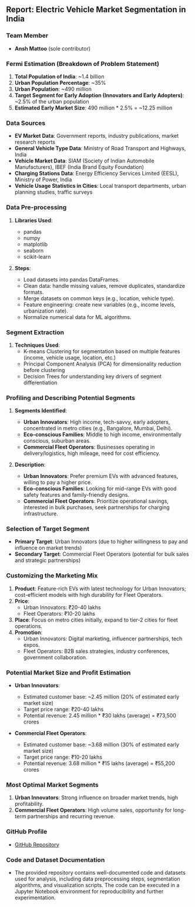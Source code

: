 ## Report: Electric Vehicle Market Segmentation in India

### Team Member
- **Ansh Mattoo** (sole contributor)

### Fermi Estimation (Breakdown of Problem Statement)
1. **Total Population of India**: ~1.4 billion
2. **Urban Population Percentage**: ~35%
3. **Urban Population**: ~490 million
4. **Target Segment for Early Adoption (Innovators and Early Adopters)**: ~2.5% of the urban population
5. **Estimated Early Market Size**: 490 million * 2.5% = ~12.25 million

### Data Sources
- **EV Market Data**: Government reports, industry publications, market research reports
- **General Vehicle Type Data**: Ministry of Road Transport and Highways, India
- **Vehicle Market Data**: SIAM (Society of Indian Automobile Manufacturers), IBEF (India Brand Equity Foundation)
- **Charging Stations Data**: Energy Efficiency Services Limited (EESL), Ministry of Power, India
- **Vehicle Usage Statistics in Cities**: Local transport departments, urban planning studies, traffic surveys

### Data Pre-processing
1. **Libraries Used**:
   - pandas
   - numpy
   - matplotlib
   - seaborn
   - scikit-learn

2. **Steps**:
   - Load datasets into pandas DataFrames.
   - Clean data: handle missing values, remove duplicates, standardize formats.
   - Merge datasets on common keys (e.g., location, vehicle type).
   - Feature engineering: create new variables (e.g., income levels, urbanization rate).
   - Normalize numerical data for ML algorithms.

### Segment Extraction
1. **Techniques Used**:
   - K-means Clustering for segmentation based on multiple features (income, vehicle usage, location, etc.)
   - Principal Component Analysis (PCA) for dimensionality reduction before clustering
   - Decision Trees for understanding key drivers of segment differentiation

### Profiling and Describing Potential Segments
1. **Segments Identified**:
   - **Urban Innovators**: High income, tech-savvy, early adopters, concentrated in metro cities (e.g., Bangalore, Mumbai, Delhi).
   - **Eco-conscious Families**: Middle to high income, environmentally conscious, suburban areas.
   - **Commercial Fleet Operators**: Businesses operating in delivery/logistics, high mileage, need for cost efficiency.

2. **Description**:
   - **Urban Innovators**: Prefer premium EVs with advanced features, willing to pay a higher price.
   - **Eco-conscious Families**: Looking for mid-range EVs with good safety features and family-friendly designs.
   - **Commercial Fleet Operators**: Prioritize operational savings, interested in bulk purchases, seek partnerships for charging infrastructure.

### Selection of Target Segment
- **Primary Target**: Urban Innovators (due to higher willingness to pay and influence on market trends)
- **Secondary Target**: Commercial Fleet Operators (potential for bulk sales and strategic partnerships)

### Customizing the Marketing Mix
1. **Product**: Feature-rich EVs with latest technology for Urban Innovators; cost-efficient models with high durability for Fleet Operators.
2. **Price**: 
   - Urban Innovators: ₹20-40 lakhs
   - Fleet Operators: ₹10-20 lakhs
3. **Place**: Focus on metro cities initially, expand to tier-2 cities for fleet operations.
4. **Promotion**: 
   - Urban Innovators: Digital marketing, influencer partnerships, tech expos.
   - Fleet Operators: B2B sales strategies, industry conferences, government collaboration.

### Potential Market Size and Profit Estimation
- **Urban Innovators**:
  - Estimated customer base: ~2.45 million (20% of estimated early market size)
  - Target price range: ₹20-40 lakhs
  - Potential revenue: 2.45 million * ₹30 lakhs (average) = ₹73,500 crores

- **Commercial Fleet Operators**:
  - Estimated customer base: ~3.68 million (30% of estimated early market size)
  - Target price range: ₹10-20 lakhs
  - Potential revenue: 3.68 million * ₹15 lakhs (average) = ₹55,200 crores

### Most Optimal Market Segments
1. **Urban Innovators**: Strong influence on broader market trends, high profitability.
2. **Commercial Fleet Operators**: High volume sales, opportunity for long-term partnerships and recurring revenue.

### GitHub Profile
- [GitHub Repository](https://github.com/AnshMattoo/EV-Market-Segmentation-India)

### Code and Dataset Documentation
- The provided repository contains well-documented code and datasets used for analysis, including data preprocessing steps, segmentation algorithms, and visualization scripts. The code can be executed in a Jupyter Notebook environment for reproducibility and further experimentation.
